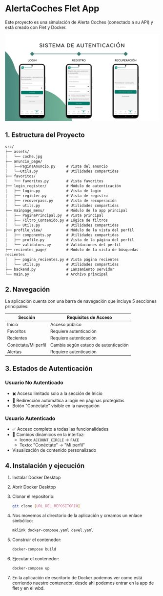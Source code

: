 # AlertaCoches Flet App

Este proyecto es una simulación de Alerta Coches (conectado a su API) y está creado con Flet y Docker.

[![Ver video de demostración](https://github.com/PaulasgProg/app-ac/blob/main/assets/images/imagen-presentacion.jpg)](https://github.com/PaulasgProg/app-ac/raw/main/assets/videos/video-app-demostracion.mp4)




## 1. Estructura del Proyecto

```tree
src/
├── assets/
│   └── coche.jpg
├── anuncio_page/
│   ├──PaginaAnuncio.py     # Vista del anuncio
│   └──Utils.py             # Utilidades compartidas
├── favoritos/
│   └── favoritos.py        # Vista favoritos
├── login_register/         # Módulo de autenticación
│   ├── login.py            # Vista de login
│   ├── register.py         # Vista de registro
│   ├── recoverpass.py      # Vista de recuperación
│   └── utils.py            # Utilidades compartidas
├── mainpage_menu/          # Módulo de la app principal
│   ├── PaginaPrincipal.py  # Vista principal
│   ├── Filtro_Contenido.py # Lógica de filtros
│   └── Utils.py            # Utilidades compartidas
├── profile_view/           # Módulo de la vista del perfil
│   ├── components.py       # Utilidades compartidas
│   ├── profile.py          # Vista de la página del perfil
│   └── validators.py       # Validaciones del perfil
├── recientes_page/         # Módulo de la vista de búsquedas recientes
│   ├── pagina_recientes.py # Vista página recientes
│   └── utils.py            # Utilidades compartidas
├── backend.py              # Lanzamiento servidor
└── main.py                 # Archivo principal

```

## 2. Navegación

La aplicación cuenta con una barra de navegación que incluye 5 secciones principales:

| Sección | Requisitos de Acceso |
|---------|---------------------|
| Inicio | Acceso público |
| Favoritos | Requiere autenticación |
| Recientes | Requiere autenticación |
| Conéctate/Mi perfil | Cambia según estado de autenticación |
| Alertas | Requiere autenticación |

## 3. Estados de Autenticación

### Usuario No Autenticado

- ✖️ Acceso limitado solo a la sección de Inicio
- 🔄 Redirección automática a login en páginas protegidas
- Botón "Conéctate" visible en la navegación

### Usuario Autenticado

- ✅ Acceso completo a todas las funcionalidades
- 🔄 Cambios dinámicos en la interfaz:
  - Icono: `ACCOUNT_CIRCLE` → `FACE`
  - Texto: "Conéctate" → "Mi perfil"
- Visualización de contenido personalizado


## 4. Instalación y ejecución

1. Instalar Docker Desktop
2. Abrir Docker Desktop
3. Clonar el repositorio:

   ```bash
   git clone [URL_DEL_REPOSITORIO]
   ```

4. Nos movemos al directorio de la aplicación y creamos un enlace simbólico:

   ```bash
   mklink docker-compose.yaml devel.yaml
   ```

5. Construir el contenedor:

   ```bash
   docker-compose build
   ```

6. Ejecutar el contenedor:

   ```bash
   docker-compose up
   ```

7. En la aplicación de escritorio de Docker podemos ver como está corriendo nuestro contenedor,
desde ahi podemos entrar en la app de flet y en el wbd.
